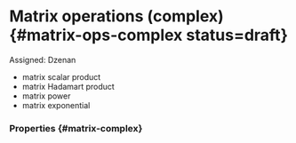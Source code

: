 # Matrix operations (complex) {#matrix-ops-complex status=draft}

Assigned: Dzenan

- matrix scalar product
- matrix Hadamart product
- matrix power
- matrix exponential

### Properties {#matrix-complex}
